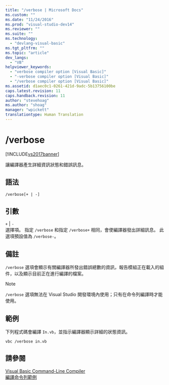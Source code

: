 ```yaml
---
title: "/verbose | Microsoft Docs"
ms.custom: ""
ms.date: "11/24/2016"
ms.prod: "visual-studio-dev14"
ms.reviewer: ""
ms.suite: ""
ms.technology: 
  - "devlang-visual-basic"
ms.tgt_pltfrm: ""
ms.topic: "article"
dev_langs: 
  - "VB"
helpviewer_keywords: 
  - "verbose compiler option [Visual Basic]"
  - "-verbose compiler option [Visual Basic]"
  - "/verbose compiler option [Visual Basic]"
ms.assetid: d1aec0c1-0261-421d-9adc-5b13756100be
caps.latest.revision: 11
caps.handback.revision: 11
author: "stevehoag"
ms.author: "shoag"
manager: "wpickett"
translationtype: Human Translation
---
```

# /verbose
[!INCLUDE[vs2017banner](../../../csharp/includes/vs2017banner.md)]

讓編譯器產生詳細資訊狀態和錯誤訊息。  
  
## 語法  
  
```  
/verbose[+ | -]  
```  
  
## 引數  
 `+` &#124; `-`  
 選擇項。  指定 `/verbose` 和指定 `/verbose+` 相同，會使編譯器發出詳細訊息。  此選項預設值為 `/verbose-`。  
  
## 備註  
 `/verbose` 選項會顯示有關編譯器所發出錯誤總數的資訊，報告模組正在載入的組件，以及顯示目前正在進行編譯的檔案。  
  
> [!NOTE]
>  `/verbose` 選項無法在 Visual Studio 開發環境內使用；只有在命令列編譯時才能使用。  
  
## 範例  
 下列程式碼會編譯 `In.vb`，並指示編譯器顯示詳細的狀態資訊。  
  
```  
vbc /verbose in.vb  
```  
  
## 請參閱  
 [Visual Basic Command\-Line Compiler](../../../visual-basic/reference/command-line-compiler/index.md)   
 [編譯命令列範例](../../../visual-basic/reference/command-line-compiler/sample-compilation-command-lines.md)